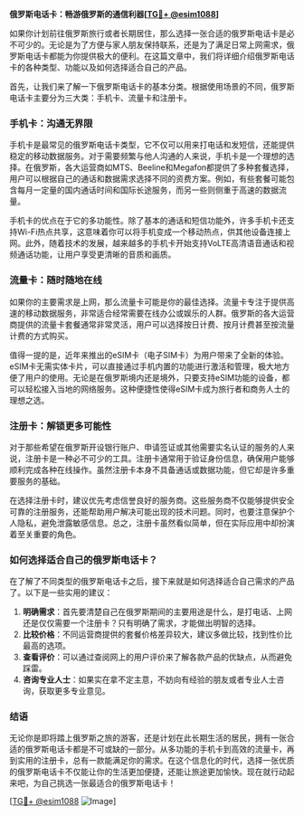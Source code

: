 **俄罗斯电话卡：畅游俄罗斯的通信利器[[TG💪+ @esim1088](https://t.me/s/esim1088)]**

如果你计划前往俄罗斯旅行或者长期居住，那么选择一张合适的俄罗斯电话卡是必不可少的。无论是为了方便与家人朋友保持联系，还是为了满足日常上网需求，俄罗斯电话卡都能为你提供极大的便利。在这篇文章中，我们将详细介绍俄罗斯电话卡的各种类型、功能以及如何选择适合自己的产品。

首先，让我们来了解一下俄罗斯电话卡的基本分类。根据使用场景的不同，俄罗斯电话卡主要分为三大类：手机卡、流量卡和注册卡。

### 手机卡：沟通无界限

手机卡是最常见的俄罗斯电话卡类型，它不仅可以用来打电话和发短信，还能提供稳定的移动数据服务。对于需要频繁与他人沟通的人来说，手机卡是一个理想的选择。在俄罗斯，各大运营商如MTS、Beeline和Megafon都提供了多种套餐选择，用户可以根据自己的通话和数据需求选择不同的资费方案。例如，有些套餐可能包含每月一定量的国内通话时间和国际长途服务，而另一些则侧重于高速的数据流量。

手机卡的优点在于它的多功能性。除了基本的通话和短信功能外，许多手机卡还支持Wi-Fi热点共享，这意味着你可以将手机变成一个移动热点，供其他设备连接上网。此外，随着技术的发展，越来越多的手机卡开始支持VoLTE高清语音通话和视频通话功能，让用户享受更清晰的音质和画质。

### 流量卡：随时随地在线

如果你的主要需求是上网，那么流量卡可能是你的最佳选择。流量卡专注于提供高速的移动数据服务，非常适合经常需要在线办公或娱乐的人群。俄罗斯的各大运营商提供的流量卡套餐通常非常灵活，用户可以选择按日计费、按月计费甚至按流量计费的方式购买。

值得一提的是，近年来推出的eSIM卡（电子SIM卡）为用户带来了全新的体验。eSIM卡无需实体卡片，可以直接通过手机内置的功能进行激活和管理，极大地方便了用户的使用。无论是在俄罗斯境内还是境外，只要支持eSIM功能的设备，都可以轻松接入当地的网络服务。这种便捷性使得eSIM卡成为旅行者和商务人士的理想之选。

### 注册卡：解锁更多可能性

对于那些希望在俄罗斯开设银行账户、申请签证或其他需要实名认证的服务的人来说，注册卡是一种必不可少的工具。注册卡通常用于验证身份信息，确保用户能够顺利完成各种在线操作。虽然注册卡本身不具备通话或数据功能，但它却是许多重要服务的基础。

在选择注册卡时，建议优先考虑信誉良好的服务商。这些服务商不仅能够提供安全可靠的注册服务，还能帮助用户解决可能出现的技术问题。同时，也要注意保护个人隐私，避免泄露敏感信息。总之，注册卡虽然看似简单，但在实际应用中却扮演着至关重要的角色。

### 如何选择适合自己的俄罗斯电话卡？

在了解了不同类型的俄罗斯电话卡之后，接下来就是如何选择适合自己需求的产品了。以下是一些实用的建议：

1. **明确需求**：首先要清楚自己在俄罗斯期间的主要用途是什么，是打电话、上网还是仅仅需要一个注册卡？只有明确了需求，才能做出明智的选择。
2. **比较价格**：不同运营商提供的套餐价格差异较大，建议多做比较，找到性价比最高的选项。
3. **查看评价**：可以通过查阅网上的用户评价来了解各款产品的优缺点，从而避免踩雷。
4. **咨询专业人士**：如果实在拿不定主意，不妨向有经验的朋友或者专业人士咨询，获取更多专业意见。

### 结语

无论你是即将踏上俄罗斯之旅的游客，还是计划在此长期生活的居民，拥有一张合适的俄罗斯电话卡都是不可或缺的一部分。从多功能的手机卡到高效的流量卡，再到实用的注册卡，总有一款能满足你的需求。在这个信息化的时代，选择一张优质的俄罗斯电话卡不仅能让你的生活更加便捷，还能让旅途更加愉快。现在就行动起来吧，为自己挑选一张最适合的俄罗斯电话卡！

[[TG💪+ @esim1088](https://t.me/s/esim1088) ![Image](https://i.postimg.cc/4NQfJmqS/Snipaste-2025-05-13-00-14-12.png)]